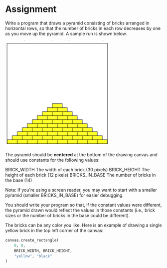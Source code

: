 # Assignment

Write a program that draws a pyramid consisting of bricks arranged in horizontal rows, so that the number of bricks in each row decreases by one as you move up the pyramid. A sample run is shown below.

![Pyramid](./img/pyramid.png)

The pyramid should be **centered** at the bottom of the drawing canvas and should use constants for the following values:

BRICK_WIDTH The width of each brick (30 pixels) 
BRICK_HEIGHT The height of each brick (12 pixels) 
BRICKS_IN_BASE The number of bricks in the base (14)

Note: If you're using a screen reader, you may want to start with a smaller pyramid (smaller BRICKS_IN_BASE) for easier debugging.

You should write your program so that, if the constant values were different, the pyramid drawn would reflect the values in those constants (i.e., brick sizes or the number of bricks in the base could be different).

The bricks can be any color you like. Here is an example of drawing a single yellow brick in the top left corner of the canvas:

```python
canvas.create_rectangle(
    0, 0, 
    BRICK_WIDTH, BRICK_HEIGHT, 
    "yellow", "black"
)